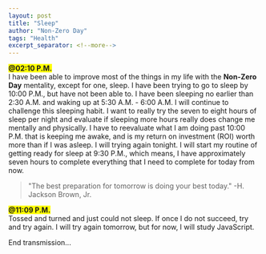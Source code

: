 ```yaml
---
layout: post
title: "Sleep"
author: "Non-Zero Day"
tags: "Health"
excerpt_separator: <!--more-->
---
```

<span style="background-color: yellow;font-weight: bold;">@02:10 P.M.</span><br />
I have been able to improve most of the things in my life with the <strong>Non-Zero Day</strong> mentality, except for one, <!--more-->sleep. I have been trying to go to sleep by 10:00 P.M., but have not been able to. I have been sleeping no earlier than 2:30 A.M. and waking up at 5:30 A.M. - 6:00 A.M. I will continue to challenge this sleeping habit. I want to really try the seven to eight hours of sleep per night and evaluate if sleeping more hours really does change me mentally and physically. I have to reevaluate what I am doing past 10:00 P.M. that is keeping me awake, and is my return on investment (ROI) worth more than if I was asleep. I will trying again tonight. I will start my routine of getting ready for sleep at 9:30 P.M., which means, I have approximately seven hours to complete everything that I need to complete for today from now.

<blockquote>"The best preparation for tomorrow is doing your best today." -H. Jackson Brown, Jr.</blockquote>

<span style="background-color: yellow;font-weight: bold;">@11:09 P.M.</span><br />
Tossed and turned and just could not sleep. If once I do not succeed, try and try again. I will try again tomorrow, but for now, I will study JavaScript.

End transmission...
